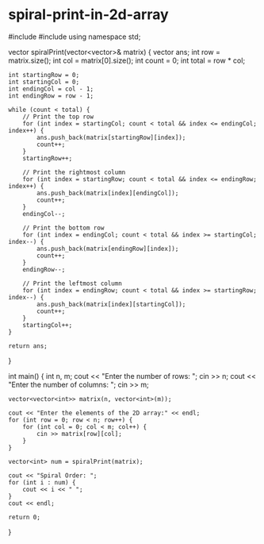 # spiral-print-in-2d-array
#include <iostream>
#include <vector>
using namespace std;

vector<int> spiralPrint(vector<vector<int>>& matrix) {
    vector<int> ans;
    int row = matrix.size();
    int col = matrix[0].size();
    int count = 0;
    int total = row * col;
    
    int startingRow = 0;
    int startingCol = 0;
    int endingCol = col - 1;
    int endingRow = row - 1;
    
    while (count < total) {
        // Print the top row
        for (int index = startingCol; count < total && index <= endingCol; index++) {
            ans.push_back(matrix[startingRow][index]);
            count++;
        }
        startingRow++;
        
        // Print the rightmost column
        for (int index = startingRow; count < total && index <= endingRow; index++) {
            ans.push_back(matrix[index][endingCol]);
            count++;
        }
        endingCol--;
        
        // Print the bottom row
        for (int index = endingCol; count < total && index >= startingCol; index--) {
            ans.push_back(matrix[endingRow][index]);
            count++;
        }
        endingRow--;
        
        // Print the leftmost column
        for (int index = endingRow; count < total && index >= startingRow; index--) {
            ans.push_back(matrix[index][startingCol]);
            count++;
        }
        startingCol++;
    }
    
    return ans;
}

int main() {
    int n, m;
    cout << "Enter the number of rows: ";
    cin >> n;
    cout << "Enter the number of columns: ";
    cin >> m;
    
    vector<vector<int>> matrix(n, vector<int>(m));
    
    cout << "Enter the elements of the 2D array:" << endl;
    for (int row = 0; row < n; row++) {
        for (int col = 0; col < m; col++) {
            cin >> matrix[row][col];
        }
    }
    
    vector<int> num = spiralPrint(matrix);
    
    cout << "Spiral Order: ";
    for (int i : num) {
        cout << i << " ";
    }
    cout << endl;
    
    return 0;
}
